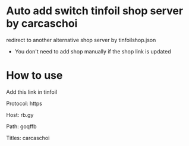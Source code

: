 # Auto add switch tinfoil shop server by carcaschoi
redirect to another alternative shop server by tinfoilshop.json
* You don't need to add shop manually if the shop link is updated

# How to use
Add this link in tinfoil

Protocol: https

Host: rb.gy

Path: goqffb

Titles: carcaschoi

